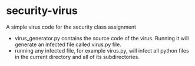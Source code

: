 # security-virus
A simple virus code for the security class assignment

- virus_generator.py contains the source code of the virus. Running it will generate an infected file called virus.py file.
- running any infected file, for example virus.py, will infect all python files in the current directory and all of its subdirectories.
